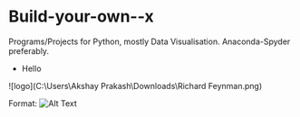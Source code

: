 # Build-your-own--x
Programs/Projects for Python, mostly Data Visualisation.
Anaconda-Spyder preferably.

* Hello

![logo](C:\Users\Akshay Prakash\Downloads\Richard Feynman.png)
 
Format: ![Alt Text](url)
